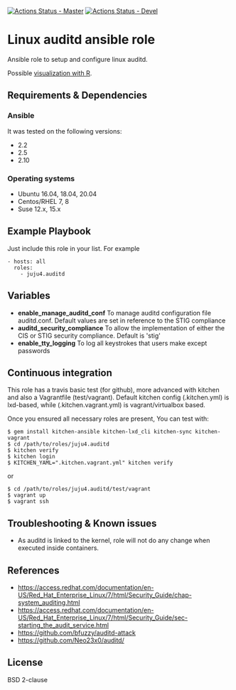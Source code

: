 [![Actions Status - Master](https://github.com/juju4/ansible-auditd/workflows/AnsibleCI/badge.svg)](https://github.com/juju4/ansible-auditd/actions?query=branch%3Amaster)
[![Actions Status - Devel](https://github.com/juju4/ansible-auditd/workflows/AnsibleCI/badge.svg?branch=devel)](https://github.com/juju4/ansible-auditd/actions?query=branch%3Adevel)

# Linux auditd ansible role

Ansible role to setup and configure linux auditd.

Possible [visualization with R](https://security-plus-data-science.blogspot.ca/2017/05/audit-record-fields-visualized.html).

## Requirements & Dependencies

### Ansible
It was tested on the following versions:
 * 2.2
 * 2.5
 * 2.10

### Operating systems

* Ubuntu 16.04, 18.04, 20.04
* Centos/RHEL 7, 8
* Suse 12.x, 15.x

## Example Playbook

Just include this role in your list.
For example

```
- hosts: all
  roles:
    - juju4.auditd
```

## Variables

 * **enable_manage_auditd_conf** To manage auditd configuration file auditd.conf. Default values are set in reference to the STIG compliance
 * **auditd_security_compliance** To allow the implementation of either the CIS or STIG security compliance. Default is 'stig'
 * **enable_tty_logging** To log all keystrokes that users make except passwords

## Continuous integration

This role has a travis basic test (for github), more advanced with kitchen and also a Vagrantfile (test/vagrant).
Default kitchen config (.kitchen.yml) is lxd-based, while (.kitchen.vagrant.yml) is vagrant/virtualbox based.

Once you ensured all necessary roles are present, You can test with:
```
$ gem install kitchen-ansible kitchen-lxd_cli kitchen-sync kitchen-vagrant
$ cd /path/to/roles/juju4.auditd
$ kitchen verify
$ kitchen login
$ KITCHEN_YAML=".kitchen.vagrant.yml" kitchen verify
```
or
```
$ cd /path/to/roles/juju4.auditd/test/vagrant
$ vagrant up
$ vagrant ssh
```

## Troubleshooting & Known issues

* As auditd is linked to the kernel, role will not do any change when executed inside containers.

## References

* https://access.redhat.com/documentation/en-US/Red_Hat_Enterprise_Linux/7/html/Security_Guide/chap-system_auditing.html
* https://access.redhat.com/documentation/en-US/Red_Hat_Enterprise_Linux/7/html/Security_Guide/sec-starting_the_audit_service.html
* https://github.com/bfuzzy/auditd-attack
* https://github.com/Neo23x0/auditd/

## License

BSD 2-clause
